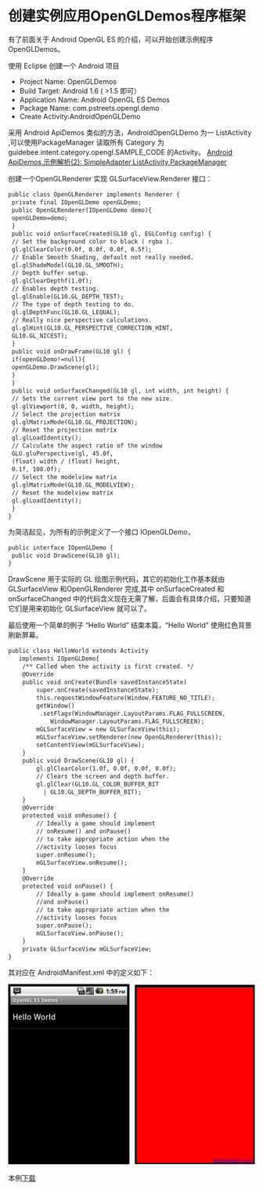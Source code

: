 # 创建实例应用OpenGLDemos程序框架 
  
有了前面关于 Android OpenGL ES 的介绍，可以开始创建示例程序 OpenGLDemos。

使用 Eclipse 创建一个 Android 项目

* Project Name: OpenGLDemos
* Build Target: Android 1.6 ( >1.5 即可）
* Application Name: Android OpenGL ES Demos
* Package Name: com.pstreets.opengl.demo
* Create Activity:AndroidOpenGLDemo  

采用 Android ApiDemos 类似的方法，AndroidOpenGLDemo 为一 ListActivity ,可以使用PackageManager 读取所有 Category 为guidebee.intent.category.opengl.SAMPLE_CODE 的Activity。 [Android ApiDemos 示例解析(2): SimpleAdapter,ListActivity,PackageManager](http://www.imobilebbs.com/wordpress/archives/1045)

创建一个OpenGLRenderer 实现 GLSurfaceView.Renderer 接口：

```
public class OpenGLRenderer implements Renderer {
 private final IOpenGLDemo openGLDemo;
 public OpenGLRenderer(IOpenGLDemo demo){
 openGLDemo=demo;
 }
 public void onSurfaceCreated(GL10 gl, EGLConfig config) {
 // Set the background color to black ( rgba ).
 gl.glClearColor(0.0f, 0.0f, 0.0f, 0.5f);
 // Enable Smooth Shading, default not really needed.
 gl.glShadeModel(GL10.GL_SMOOTH);
 // Depth buffer setup.
 gl.glClearDepthf(1.0f);
 // Enables depth testing.
 gl.glEnable(GL10.GL_DEPTH_TEST);
 // The type of depth testing to do.
 gl.glDepthFunc(GL10.GL_LEQUAL);
 // Really nice perspective calculations.
 gl.glHint(GL10.GL_PERSPECTIVE_CORRECTION_HINT,
 GL10.GL_NICEST);
 }
 public void onDrawFrame(GL10 gl) {
 if(openGLDemo!=null){
 openGLDemo.DrawScene(gl);
 }
 }
 public void onSurfaceChanged(GL10 gl, int width, int height) {
 // Sets the current view port to the new size.
 gl.glViewport(0, 0, width, height);
 // Select the projection matrix
 gl.glMatrixMode(GL10.GL_PROJECTION);
 // Reset the projection matrix
 gl.glLoadIdentity();
 // Calculate the aspect ratio of the window
 GLU.gluPerspective(gl, 45.0f,
 (float) width / (float) height,
 0.1f, 100.0f);
 // Select the modelview matrix
 gl.glMatrixMode(GL10.GL_MODELVIEW);
 // Reset the modelview matrix
 gl.glLoadIdentity();
 }
}  
```  

为简洁起见，为所有的示例定义了一个接口 IOpenGLDemo，

```
public interface IOpenGLDemo {
 public void DrawScene(GL10 gl);
}  
```  

DrawScene 用于实际的 GL 绘图示例代码，其它的初始化工作基本就由 GLSurfaceView 和OpenGLRenderer 完成,其中 onSurfaceCreated 和 onSurfaceChanged 中的代码含义现在无需了解，后面会有具体介绍，只要知道它们是用来初始化 GLSurfaceView 就可以了。

最后使用一个简单的例子 “Hello World” 结束本篇，“Hello World” 使用红色背景刷新屏幕。

```
public class HelloWorld extends Activity
   implements IOpenGLDemo{
    /** Called when the activity is first created. */
    @Override
    public void onCreate(Bundle savedInstanceState) 
        super.onCreate(savedInstanceState);
        this.requestWindowFeature(Window.FEATURE_NO_TITLE);
        getWindow()
         .setFlags(WindowManager.LayoutParams.FLAG_FULLSCREEN,
            WindowManager.LayoutParams.FLAG_FULLSCREEN);
        mGLSurfaceView = new GLSurfaceView(this);
        mGLSurfaceView.setRenderer(new OpenGLRenderer(this));
        setContentView(mGLSurfaceView);
    }
    public void DrawScene(GL10 gl) {
        gl.glClearColor(1.0f, 0.0f, 0.0f, 0.0f);
        // Clears the screen and depth buffer.
        gl.glClear(GL10.GL_COLOR_BUFFER_BIT
          | GL10.GL_DEPTH_BUFFER_BIT);
    }
    @Override
    protected void onResume() {
        // Ideally a game should implement
        // onResume() and onPause()
        // to take appropriate action when the
        //activity looses focus
        super.onResume();
        mGLSurfaceView.onResume();
    }
    @Override
    protected void onPause() {
        // Ideally a game should implement onResume()
        //and onPause()
        // to take appropriate action when the
        //activity looses focus
        super.onPause();
        mGLSurfaceView.onPause();
    }
    private GLSurfaceView mGLSurfaceView;
}  
```  

其对应在 AndroidManifest.xml 中的定义如下：

<activity android:name=”.HelloWorld” android:label=”@string/activity_helloworld”>
<intent-filter>
<action android:name=”android.intent.action.MAIN” />
<category android:name=”guidebee.intent.category.opengl.SAMPLE_CODE” />
</intent-filter>
</activity>  
  
![](images/45.png)

本例[下载](http://www.imobilebbs.com/wordpress/archives/www.imobilebbs.com/download/android/opengles/Helloworld.zip)